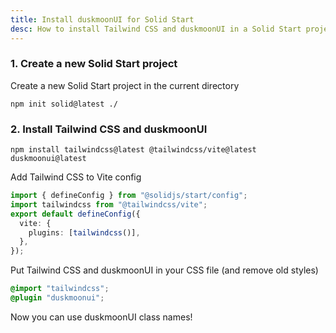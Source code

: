 ```yaml
---
title: Install duskmoonUI for Solid Start
desc: How to install Tailwind CSS and duskmoonUI in a Solid Start project
---
```


<script>
  import Translate from "$components/Translate.svelte"
</script>

### 1. Create a new Solid Start project

Create a new Solid Start project in the current directory

```sh:Terminal
npm init solid@latest ./
```

### 2. Install Tailwind CSS and duskmoonUI

```sh:Terminal
npm install tailwindcss@latest @tailwindcss/vite@latest duskmoonui@latest
```

Add Tailwind CSS to Vite config

```js:app.config.ts
import { defineConfig } from "@solidjs/start/config";
import tailwindcss from "@tailwindcss/vite";
export default defineConfig({
  vite: {
    plugins: [tailwindcss()],
  },
});
```

Put Tailwind CSS and duskmoonUI in your CSS file (and remove old styles)
  
```postcss:src/app.css
@import "tailwindcss";
@plugin "duskmoonui";
```

Now you can use duskmoonUI class names!
